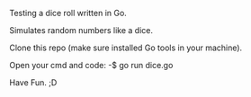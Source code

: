 Testing a dice roll written in Go.

Simulates random numbers like a dice.

Clone this repo (make sure installed Go tools in your machine).

Open your cmd and code:
-$ go run dice.go

Have Fun. ;D